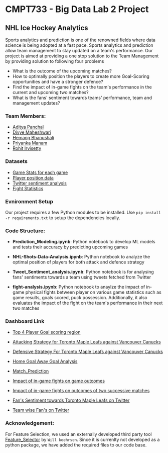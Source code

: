 # CMPT733 - Big Data Lab 2 Project
## NHL Ice Hockey Analytics
Sports analytics and prediction is one of the renowned fields where data science is being adopted at a fast pace. Sports analytics and prediction allow team management to stay updated on a team's performance. Our project is aimed at providing a one stop solution to the Team Management by providing solution to following four problems
- What is the outcome of the upcoming matches?
- How to optimally position the players to create more Goal-Scoring opportunities and have a stronger defence?
- Find the impact of in-game fights on the team's performance in the current and upcoming two matches?
- What is the fans' sentiment towards teams' performance, team and management updates?

### Team Members: 
- [Aditya Panchal](https://github.com/aadityapanchal)
- [Divye Maheshwari](https://www.github.com/divyemaheshwari)
- [Hemang Bhanushali](https://www.github.com/ihemangb07)
- [Priyanka Manam](https://www.github.com/priman15)
- [Rohit Irvisetty](https://www.github.com/rohitirvisetty)

### Datasets
- [Game Stats for each game](https://www.naturalstattrick.com/games.php?fromseason={20152016}&thruseason={20202021})
- [Player position data](statsapi.web.nhl.com/api/v1)
- [Twitter sentiment analysis](https://developer.twitter.com/en/docs/twitter-api)
- [Fight Statistics](https://www.hockeyfights.com/stats)

### Evnironment Setup
Our project requires a few Python modules to be installed. Use `pip install -r requirements.txt` to setup the dependencies locally.

### Code Structure:
- **Prediction_Modeling.ipynb**: Python notebook to develop ML models and tests their accuracy by predicting upcoming games 

- **NHL-Shots-Data-Analysis.ipynb**: Python notebook to analyze the optimal position of players for both attack and defence strategy

- **Tweet_Sentiment_analysis.ipynb**: Python notebook is for analysing fans' sentiments towards a team using tweets fetched from Twitter

- **fight-analysis.ipynb**: Python notebook to anaylze the impact of in-game physical fights between player on various game statistics such as game results, goals scored, puck possession. Additionally, it also evaluates the impact of the fight on the team's performance in their next two matches

### Dashboard Link
- [Top 4 Player Goal scoring region](https://public.tableau.com/app/profile/hemang6825/viz/Top_player_shots/Top4players?publish=yes)

- [Attacking Strategy for Toronto Maple Leafs against Vancouver Canucks](https://public.tableau.com/app/profile/hemang6825/viz/Shot_analysis/AttackingpositionforTorontoMapleLeafs?publish=yes)

- [Defensive Strategy For Toronto Maple Leafs against Vancouver Canucks](https://public.tableau.com/app/profile/hemang6825/viz/Shot_analysis/DefensivePositionforTorontoMapleLeafs?publish=yes)

- [Home Goal Away Goal Analysis](https://public.tableau.com/app/profile/hemang6825/viz/Team_statistics/GoalsScoredAnalysis?publish=yes)

- [Match_Prediction](https://public.tableau.com/app/profile/hemang6825/viz/Match_Prediction/Dropdown-Prediction#1)

- [Impact of in-game fights on game outcomes](https://public.tableau.com/app/profile/hemang6825/viz/Final_Notebook-Copy2/Plotsforcorrelationbetweenfightsandgameoutcomes?publish=yes)


- [Impact of in-game fights on outcomes of two successive matches](https://public.tableau.com/app/profile/hemang6825/viz/Final_Notebook-Copy2/Plotsforcorrelationbetweenfightsandgameoutcomesintwosuccessivematches?publish=yes)


- [Fan's Sentiment towards Toronto Maple Leafs on Twitter](https://public.tableau.com/app/profile/hemang6825/viz/Final_Notebook-Copy2/PublicOpiniontowardsTorontoMapleLeafsonTwitter?publish=yes)

- [Team wise Fan's on Twitter](https://public.tableau.com/app/profile/hemang6825/viz/Final_Notebook-Copy2/FansSentimentsonTwitter?publish=yes)

### Acknowledgement:
For Feature Selection, we used an externally developed third party tool [Feature_Selector](https://github.com/WillKoehrsen/feature-selector) by `Will koehrsen`. Since it is currenlty not developed as a python package, we have added the required files to our code base. 
